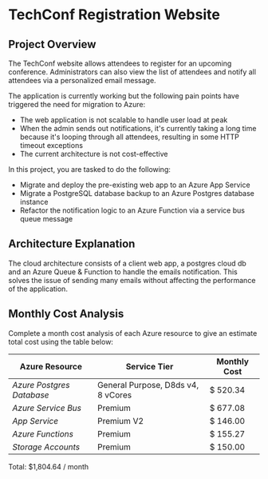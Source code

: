 # TechConf Registration Website

## Project Overview
The TechConf website allows attendees to register for an upcoming conference. Administrators can also view the list of attendees and notify all attendees via a personalized email message.

The application is currently working but the following pain points have triggered the need for migration to Azure:
 - The web application is not scalable to handle user load at peak
 - When the admin sends out notifications, it's currently taking a long time because it's looping through all attendees, resulting in some HTTP timeout exceptions
 - The current architecture is not cost-effective 

In this project, you are tasked to do the following:
- Migrate and deploy the pre-existing web app to an Azure App Service
- Migrate a PostgreSQL database backup to an Azure Postgres database instance
- Refactor the notification logic to an Azure Function via a service bus queue message

## Architecture Explanation
The cloud architecture consists of a client web app, a postgres cloud db and an Azure Queue & Function
to handle the emails notification. This solves the issue of sending many emails without affecting the
performance of the application.


## Monthly Cost Analysis
Complete a month cost analysis of each Azure resource to give an estimate total cost using the table below:

| Azure Resource            | Service Tier                       | Monthly Cost |
|---------------------------|------------------------------------|--------------|
| *Azure Postgres Database* | General Purpose, D8ds v4, 8 vCores | $ 520.34     |
| *Azure Service Bus*       | Premium                            | $ 677.08     |
| *App Service*             | Premium V2                         | $ 146.00     |
| *Azure Functions*         | Premium                            | $ 155.27     |        
| *Storage Accounts*        | Premium                            | $ 150.00     |
Total: $1,804.64 / month